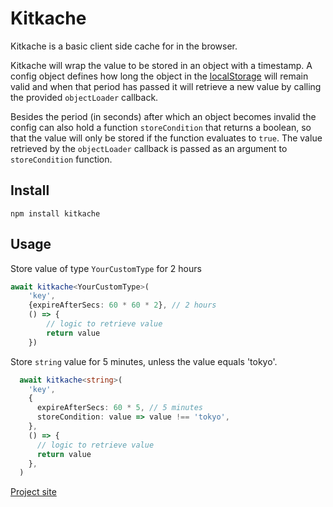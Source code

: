 # Kitkache

Kitkache is a basic client side cache for in the browser.

Kitkache will wrap the value to be stored in an object with a timestamp. A config
object defines how long the object in the [localStorage](https://developer.mozilla.org/en-US/docs/Web/API/Window/localStorage) will remain valid and
when that period has passed it will retrieve a new value by calling the provided
`objectLoader` callback.

Besides the period (in seconds) after which an object becomes invalid the config
can also hold a function `storeCondition` that returns a boolean, so that the
value will only be stored if the function evaluates to `true`. The value
retrieved by the `objectLoader` callback is passed as an argument to
`storeCondition` function.

## Install

```shell
npm install kitkache
```

## Usage

Store value of type `YourCustomType` for 2 hours

```typescript
await kitkache<YourCustomType>(
    'key',
    {expireAfterSecs: 60 * 60 * 2}, // 2 hours
    () => {
        // logic to retrieve value
        return value
    })
```

Store `string` value for 5 minutes, unless the value equals 'tokyo'.

```typescript
  await kitkache<string>(
    'key',
    {
      expireAfterSecs: 60 * 5, // 5 minutes
      storeCondition: value => value !== 'tokyo',
    },
    () => {
      // logic to retrieve value
      return value
    },
  )
```

[Project site](https://kitkache.bloemium.io)

